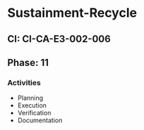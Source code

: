 # Sustainment-Recycle

## CI: CI-CA-E3-002-006
## Phase: 11

### Activities
- Planning
- Execution
- Verification
- Documentation
